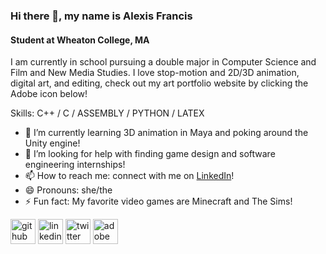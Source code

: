 ### Hi there 👋, my name is Alexis Francis
#### Student at Wheaton College, MA
I am currently in school pursuing a double major in Computer Science and Film and New Media Studies. I love stop-motion and 2D/3D animation, digital art, and editing, check out my art portfolio website by clicking the Adobe icon below! 

Skills: C++ / C / ASSEMBLY / PYTHON / LATEX

- 🌱 I’m currently learning 3D animation in Maya and poking around the Unity engine! 
- 🤔 I’m looking for help with finding game design and software engineering internships! 
- 📫 How to reach me: connect with me on [LinkedIn](https://www.linkedin.com/in/alexiskfrancis/)! 
- 😄 Pronouns: she/the 
- ⚡ Fun fact: My favorite video games are Minecraft and The Sims! 


[<img src='https://raw.githubusercontent.com/peterthehan/peterthehan/f9fd89c63d9f8c577d9a5c2c08dfd443b60bc4fa/assets/github.svg' alt='github' height='40'>](https://github.com/alexisf3142) 
[<img src='https://cdn.jsdelivr.net/npm/simple-icons@3.0.1/icons/linkedin.svg' alt='linkedin' height='40'>](https://www.linkedin.com/in/alexiskfrancis/) 
[<img src='https://cdn.jsdelivr.net/npm/simple-icons@3.0.1/icons/twitter.svg' alt='twitter' height='40'>](https://twitter.com/alexiskfrancis) 
[<img src='https://cdn.jsdelivr.net/npm/simple-icons@3.0.1/icons/adobe.svg' alt='adobe' height='40'>](https://alexisfrancis.myportfolio.com/)  


<!---
alexisf3142/alexisf3142 is a ✨ special ✨ repository because its `README.md` (this file) appears on your GitHub profile.
You can click the Preview link to take a look at your changes.
--->

